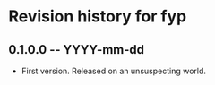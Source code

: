 # Revision history for fyp

## 0.1.0.0 -- YYYY-mm-dd

* First version. Released on an unsuspecting world.

